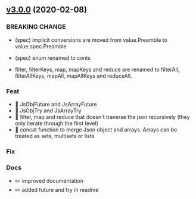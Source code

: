 <a name="v3.0.0"></a>
## [v3.0.0](https://github.com/imrafaelmerino/json-scala-values/releases/tag/v3.0.0) (2020-02-08)

### BREAKING CHANGE
* (spec) implicit conversions are moved from value.Preamble to value.spec.Preamble

* (spec) enum renamed to conts 

* filter, filterKeys, map, mapKeys and reduce are renamed to filterAll, filterAllKeys, mapAll, mapAllKeys and reduceAll.

### Feat
* 🎸 JsObjFuture and JsArrayFuture 
* 🎸 JsObjTry and JsArrayTry
* 🎸 filter, map and reduce that doesn't traverse the json recursively (they only iterate through the first level)
* 🎸 concat function to merge Json object and arrays. Arrays can be treated as sets, multisets or lists

### Fix

### Docs
* ✏️ improved documentation 
* ✏️ added future and try in readme 
